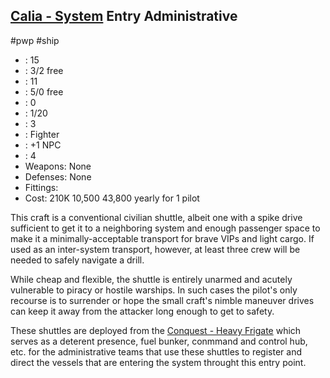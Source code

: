 ## [Calia - System](Calia%20-%20System.md) Entry Administrative [](STARS%20WITHOUT%20NUMBER,%20FREE%20EDITION%20-%20obsidian.md#Shuttle|Shuttle)
#pwp #ship 

- [](STARS%20WITHOUT%20NUMBER,%20FREE%20EDITION%20-%20obsidian.md#^starship-hit-points|HP): 15
- [](STARS%20WITHOUT%20NUMBER,%20FREE%20EDITION%20-%20obsidian.md#^starship-power|Power): 3/2 free
- [](STARS%20WITHOUT%20NUMBER,%20FREE%20EDITION%20-%20obsidian.md#^starship-armor-class|AC): 11
- [](STARS%20WITHOUT%20NUMBER,%20FREE%20EDITION%20-%20obsidian.md#^starship-mass|Mass): 5/0 free
- [](STARS%20WITHOUT%20NUMBER,%20FREE%20EDITION%20-%20obsidian.md#^starship-armor|Armor): 0
- [](STARS%20WITHOUT%20NUMBER,%20FREE%20EDITION%20-%20obsidian.md#^starship-crew|Crew): 1/20
- [](STARS%20WITHOUT%20NUMBER,%20FREE%20EDITION%20-%20obsidian.md#^starship-speed|Speed): 3
- [](STARS%20WITHOUT%20NUMBER,%20FREE%20EDITION%20-%20obsidian.md#^starship-hull-class|Hull%20Class): Fighter
- [](STARS%20WITHOUT%20NUMBER,%20FREE%20EDITION%20-%20obsidian.md#^starship-npc-crew-skill-modifier|Crew%20Skill): +1 NPC
- [](STARS%20WITHOUT%20NUMBER,%20FREE%20EDITION%20-%20obsidian.md#^starship-npc-crew-skill-modifier|CP): 4
- Weapons:
  None
- Defenses:
  None
- Fittings:
  [](STARS%20WITHOUT%20NUMBER,%20FREE%20EDITION%20-%20obsidian.md#^spike-drive-rating|Spike%20Drive-1)
  [](STARS%20WITHOUT%20NUMBER,%20FREE%20EDITION%20-%20obsidian.md#^starship-fittings-atmospheric-configuration|Atmospheric%20Configuration)
  [](STARS%20WITHOUT%20NUMBER,%20FREE%20EDITION%20-%20obsidian.md#^starship-fittings-extended-life-support|Extended%20Life%20Support)
  [](STARS%20WITHOUT%20NUMBER,%20FREE%20EDITION%20-%20obsidian.md#^starship-fittings-cargo-space|6%20tons%20cargo)
- Cost:
  210K [](STARS%20WITHOUT%20NUMBER,%20FREE%20EDITION%20-%20obsidian.md#^starship-cost|base%20price)
  10,500 [](STARS%20WITHOUT%20NUMBER,%20FREE%20EDITION%20-%20obsidian.md#Six-Month%20Maintenance|maintenance)
  43,800 yearly [](STARS%20WITHOUT%20NUMBER,%20FREE%20EDITION%20-%20obsidian.md#^starship-crew-cost|crew%20cost) for 1 pilot

This craft is a conventional civilian shuttle, albeit one with a spike drive sufficient to get it to a neighboring system and enough passenger space to make it a minimally-acceptable transport for brave VIPs and light cargo. If used as an inter-system transport, however, at least three crew will be needed to safely navigate a drill.

While cheap and flexible, the shuttle is entirely unarmed and acutely vulnerable to piracy or hostile warships. In such cases the pilot's only recourse is to surrender or hope the small craft's nimble maneuver drives can keep it away from the attacker long enough to get to safety.

These shuttles are deployed from the [Conquest - Heavy Frigate](Conquest%20-%20Heavy%20Frigate.md) which serves as a deterent presence, fuel bunker, conmmand and control hub, etc. for the administrative teams that use these shuttles to register and direct the vessels that are entering the system throught this entry point.


